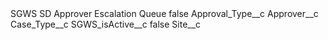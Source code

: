 <?xml version="1.0" encoding="UTF-8"?>
<CustomMetadata xmlns="http://soap.sforce.com/2006/04/metadata" xmlns:xsi="http://www.w3.org/2001/XMLSchema-instance" xmlns:xsd="http://www.w3.org/2001/XMLSchema">
    <label>SGWS SD Approver Escalation Queue</label>
    <protected>false</protected>
    <values>
        <field>Approval_Type__c</field>
        <value xsi:nil="true"/>
    </values>
    <values>
        <field>Approver__c</field>
        <value xsi:nil="true"/>
    </values>
    <values>
        <field>Case_Type__c</field>
        <value xsi:nil="true"/>
    </values>
    <values>
        <field>SGWS_isActive__c</field>
        <value xsi:type="xsd:boolean">false</value>
    </values>
    <values>
        <field>Site__c</field>
        <value xsi:nil="true"/>
    </values>
</CustomMetadata>
